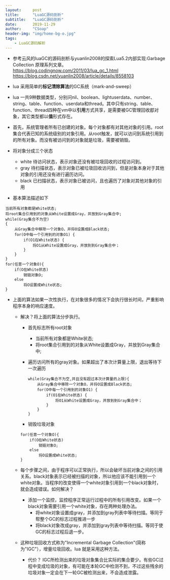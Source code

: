 ```yaml
---
layout:     post
title:      "LuaGC源码剖析"
subtitle:   "LuaGC源码剖析"
date:       2019-11-29
author:     "CSoap"
header-img: "img/home-bg-o.jpg"
tags:
    - LuaGC源码解析
---
```

- 参考云风的luaGC的源码剖析与yuanlin2008的探索Lua5.2内部实现:Garbage Collection 原理系列文章。
https://blog.codingnow.com/2011/03/lua_gc_1.html
https://blog.csdn.net/yuanlin2008/article/details/8558103

- lua 采用简单的**标记清除算法**的GC系统（mark-and-sweep）
- lua 一共9种数据类型，分别问nil、boolean、lightuserdata、number、string、table、function、userdata和thread。其中只有string、table、function、thread四种在vm中以**引用**方式共享，是需要被GC管理回收䣌对象，其它类型都以**值**形式存在。
- 首先，系统管理者所有已创建的对象。每个对象都有对其他对象的引用。root集合代表已知的系统级别的对象引用。从root触发，就可以访问到系统引用到的所有对象。而没有被访问到的对象就是垃圾，需要被销毁。

- 将对象分成三个状态
    - white 待访问状态，表示对象还没有被垃圾回收的过程访问到。
    - gray 待扫描状态，表示对象已被垃圾回收访问到，但是对象本身对于其他对象的引用还没有进行遍历访问。
    - black 已扫描状态，表示对象已被访问，且也遍历了对象对其他对象的引用

- 基本算法描述如下

```
当前所有对象都是White状态;
将root集合引用到的对象从White设置成Gray，并放到Gray集合中;
while(Gray集合不为空)
{
	从Gray集合中移除一个对象O，并将O设置成Black状态;
	for(O中每一个引用到的对象O1) {
		if(O1在White状态) {
			将O1从White设置成Gray，并放到到Gray集合中；
		}
	}
}
for(任意一个对象O){
	if(O在White状态)
		销毁对象O;
	else
		将O设置成White状态;
}
```

- 上面的算法如果一次性执行，在对象很多的情况下会执行很长时间，严重影响程序本身的响应速度。
    - 解决？将上面的算法分步执行。
        - 首先标志所有root对象
            - 当前所有对象都是White状态;
            - 将root集合引用到的对象从White设置成Gray，并放到Gray集合中;
        - 遍历访问所有的gray对象。如果超出了本次计算量上限，退出等待下一次遍历

            ```
            while(Gray集合不为空,并且没有超过本次计算量的上限){
                从Gray集合中移除一个对象O，并将O设置成Black状态;
                for(O中每一个引用到的对象O1) {
                    if(O1在White状态) {
                        将O1从White设置成Gray，并放到到Gray集合中；
                    }
                }
            }
            ```
        - 销毁垃圾对象

        ```
        for(任意一个对象O){
            if(O在White状态)
                销毁对象O;
            else
                将O设置成White状态;
        }
        ```
    - 每个步骤之间，由于程序可以正常执行，所以会破坏当前对象之间的引用关系。black对象表示已经被扫描的对象，所以他应该不能引用到一个white对象。当程序的改变使得一个white对象引用到一个black对象时，就会造成错误。如何解决？
        - 添加一个监控，监控程序正常运行过程中的所有引用改变。如果一个black对象需要引用一个white对象，存在两种处理办法。
            - 将white对象设置成gray，并添加到gray列表中等待扫描。等同于帮整个GC的标志过程推进一步
            - 将black对象改成gray，并添加到gray列表中等待扫描。等同于使GC的标志过程后退一步。
    - 这种垃圾回收方式称为"Incremental Garbage Collection"(简称为"IGC"），增量垃圾回收。lua 就是采用这种方法。
        - 代价？ IGC所检测出来的垃圾对象集合比实际的集合要少。有些GC过程中变成垃圾的对象，有可能在本轮GC中检测不到，不过这些残余的垃圾对象一定会在下一轮GC被检测出来，不会造成泄露。


